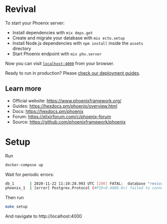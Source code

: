 # Revival

To start your Phoenix server:

  * Install dependencies with `mix deps.get`
  * Create and migrate your database with `mix ecto.setup`
  * Install Node.js dependencies with `npm install` inside the `assets` directory
  * Start Phoenix endpoint with `mix phx.server`

Now you can visit [`localhost:4000`](http://localhost:4000) from your browser.

Ready to run in production? Please [check our deployment guides](https://hexdocs.pm/phoenix/deployment.html).

## Learn more

  * Official website: https://www.phoenixframework.org/
  * Guides: https://hexdocs.pm/phoenix/overview.html
  * Docs: https://hexdocs.pm/phoenix
  * Forum: https://elixirforum.com/c/phoenix-forum
  * Source: https://github.com/phoenixframework/phoenix


# Setup

Run
```bash
docker-compose up
```

Wait for periodic errors:
```bash
db_1       | 2020-11-22 11:10:28.993 UTC [200] FATAL:  database "revival_dev" does not exist
phoenix_1  | [error] Postgrex.Protocol (#PID<0.4008.0>) failed to connect: ** (Postgrex.Error) FATAL 3D000 (invalid_catalog_name) database "revival_dev" does not exist
```

Then run
```bash
make setup
```

And navigate to http://localhost:4000
